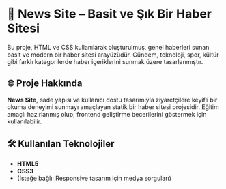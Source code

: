 # 📰 News Site – Basit ve Şık Bir Haber Sitesi

Bu proje, HTML ve CSS kullanılarak oluşturulmuş, genel haberleri sunan basit ve modern bir haber sitesi arayüzüdür. Gündem, teknoloji, spor, kültür gibi farklı kategorilerde haber içeriklerini sunmak üzere tasarlanmıştır.

## 🌐 Proje Hakkında

**News Site**, sade yapısı ve kullanıcı dostu tasarımıyla ziyaretçilere keyifli bir okuma deneyimi sunmayı amaçlayan statik bir haber sitesi projesidir. Eğitim amaçlı hazırlanmış olup; frontend geliştirme becerilerini göstermek için kullanılabilir.

## 🛠️ Kullanılan Teknolojiler

- **HTML5**
- **CSS3**
- (İsteğe bağlı: Responsive tasarım için medya sorguları)
